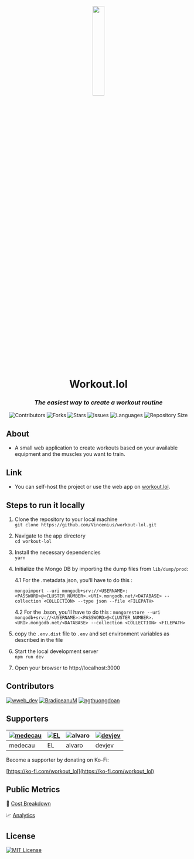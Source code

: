 <div align="center">
<img src="https://github.com/Vincenius/workout-lol/blob/main/public/logo.png?raw=true" width=25% height=25% />
<h1>Workout.lol</h1>
<h3><em>The easiest way to create a workout routine</em></h3>
<p>
<img src="https://img.shields.io/github/contributors/Vincenius/workout-lol?style=plastic" alt="Contributors">
<img src="https://img.shields.io/github/forks/Vincenius/workout-lol" alt="Forks">
<img src="https://img.shields.io/github/stars/Vincenius/workout-lol" alt="Stars">
<!-- <img src="https://img.shields.io/github/license/Vincenius/workout-lol" alt="Licence"> -->
<img src="https://img.shields.io/github/issues/Vincenius/workout-lol" alt="Issues">
<img src="https://img.shields.io/github/languages/count/Vincenius/workout-lol" alt="Languages">
<img src="https://img.shields.io/github/repo-size/Vincenius/workout-lol" alt="Repository Size">
</p>
</div>

## About

- A small web application to create workouts based on your available equipment and the muscles you want to train.

## Link

- You can self-host the project or use the web app on [workout.lol](https://workout.lol).

## Steps to run it locally

1. Clone the repository to your local machine <br>
   `git clone https://github.com/Vincenius/workout-lol.git`
2. Navigate to the app directory <br>
   `cd workout-lol`
3. Install the necessary dependencies <br>
   `yarn`
4. Initialize the Mongo DB by importing the dump files from `lib/dump/prod`:

   4.1 For the <COLLECTION>.metadata.json, you'll have to do this :

   `mongoimport --uri mongodb+srv://<USERNAME>:<PASSWORD>@<CLUSTER_NUMBER>.<URI>.mongodb.net/<DATABASE> --collection <COLLECTION> --type json --file <FILEPATH>`

   4.2 For the <COLLECTION>.bson, you'll have to do this :
   `mongorestore --uri mongodb+srv://<USERNAME>:<PASSWORD>@<CLUSTER_NUMBER>.<URI>.mongodb.net/<DATABASE> --collection <COLLECTION> <FILEPATH>`

5. copy the `.env.dist` file to `.env` and set environment variables as described in the file<br>
6. Start the local development server <br>
   `npm run dev`
7. Open your browser to http://localhost:3000

## Contributors

[![wweb_dev](https://github-production-user-asset-6210df.s3.amazonaws.com/43953403/248202602-f81b0cf6-1394-4ab8-8ddf-4352bd8dbe7d.jpg)](https://twitter.com/wweb_dev)
[![BradiceanuM](https://github-production-user-asset-6210df.s3.amazonaws.com/43953403/248202501-4d5ae3c3-b83b-4a2c-b7e2-0e38705f5487.jpg)](https://twitter.com/BradiceanuM)
[![ngthuongdoan](https://github-production-user-asset-6210df.s3.amazonaws.com/43953403/251365548-f713917f-93f9-416b-af75-24bfed8dd2f5.jpg)](https://github.com/ngthuongdoan)

## Supporters

| [![medecau](https://github-production-user-asset-6210df.s3.amazonaws.com/43953403/252555917-a6ef8d46-c9ec-46c9-9fff-bdbf3653ddaa.png)](https://ko-fi.com/C1C7RPVB) | [![EL](https://github-production-user-asset-6210df.s3.amazonaws.com/43953403/252555938-e0cd7e03-27da-4b10-8e68-e1060dd05e02.jpg)](https://ko-fi.com/S6S3169OG) | ![alvaro](https://github.com/Vincenius/workout-lol/assets/43953403/f476691e-3739-4a22-8692-a9b33a92a94a) | [![devjev](https://github-production-user-asset-6210df.s3.amazonaws.com/43953403/252653717-455dc7f8-e5c7-448d-835e-f87c27f0423c.png)](https://github.com/devjev) |
| ------------------------------------------------------------------------------------------------------------------------------------------------------------------ | -------------------------------------------------------------------------------------------------------------------------------------------------------------- | -------------------------------------------------------------------------------------------------------- | ---------------------------------------------------------------------------------------------------------------------------------------------------------------- |
| medecau                                                                                                                                                            | EL                                                                                                                                                             | alvaro                                                                                                   | devjev                                                                                                                                                           |

Become a supporter by donating on Ko-Fi:

[https://ko-fi.com/workout_lol](https://ko-fi.com/workout_lol)

## Public Metrics

💸 [Cost Breakdown](https://docs.google.com/spreadsheets/d/1BeSvsyMg2c1Fz7RAyO2AC3g_12JAGNLaepGFbN_aYOo/edit#gid=0)

📈 [Analytics](https://analytics.vincentwill.com/share/js1wXvxU/Workout.lol)

## License

[![MIT License](https://img.shields.io/badge/License-MIT-green.svg)](https://choosealicense.com/licenses/mit/)
